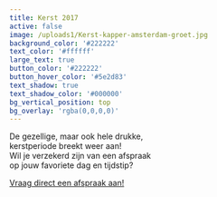 ```yaml
---
title: Kerst 2017
active: false
image: /uploads1/Kerst-kapper-amsterdam-groet.jpg
background_color: '#222222'
text_color: '#ffffff'
large_text: true
button_color: '#222222'
button_hover_color: '#5e2d83'
text_shadow: true
text_shadow_color: '#000000'
bg_vertical_position: top
bg_overlay: 'rgba(0,0,0,0)'
---
```



De gezellige, maar ook hele drukke,<br>kerstperiode breekt weer aan!<br>Wil je verzekerd zijn van een afspraak<br>op jouw favoriete dag en tijdstip?

[Vraag direct een afspraak aan!](https://www.koffijberg.nl/contact/)